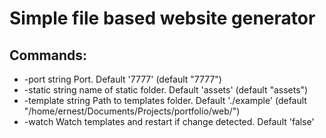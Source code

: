 # Simple file based website generator

## Commands:
-  -port string
        Port. Default '7777' (default "7777")
-  -static string
        name of static folder. Default 'assets' (default "assets")
-  -template string
        Path to templates folder. Default './example' (default "/home/ernest/Documents/Projects/portfolio/web/")
- -watch
        Watch templates and restart if change detected. Default 'false'